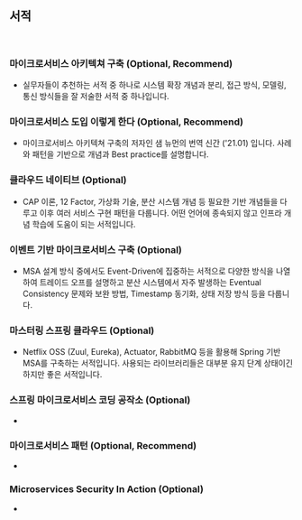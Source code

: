 ## 서적

<br/>

### **마이크로서비스 아키텍쳐 구축 (Optional, Recommend)** 

- 실무자들이 추천하는 서적 중 하나로 시스템 확장 개념과 분리, 접근 방식, 모델링, 통신 방식들을 잘 저술한 서적 중 하나입니다.


### **마이크로서비스 도입 이렇게 한다 (Optional, Recommend)** 

- 마이크로서비스 아키텍쳐 구축의 저자인 샘 뉴먼의 번역 신간 ('21.01) 입니다. 사례와 패턴을 기반으로 개념과 Best practice를 설명합니다. 


### **클라우드 네이티브 (Optional)** 

- CAP 이론, 12 Factor, 가상화 기술, 분산 시스템 개념 등 필요한 기반 개념들을 다루고 이후 여러 서비스 구현 패턴을 다룹니다. 어떤 언어에 종속되지 않고 인프라 개념 학습에 도움이 되는 서적입니다. 


### **이벤트 기반 마이크로서비스 구축 (Optional)** 

- MSA 설계 방식 중에서도 Event-Driven에 집중하는 서적으로 다양한 방식을 나열하여 트레이드 오프를 설명하고 분산 시스템에서 자주 발생하는 Eventual Consistency 문제와 보완 방법, Timestamp 동기화, 상태 저장 방식 등을 다룹니다. 

### **마스터링 스프링 클라우드 (Optional)** 

- Netflix OSS (Zuul, Eureka), Actuator, RabbitMQ 등을 활용해 Spring 기반 MSA를 구축하는 서적입니다. 사용되는 라이브러리들은 대부분 유지 단계 상태이긴 하지만 좋은 서적입니다. 


### **스프링 마이크로서비스 코딩 공작소 (Optional)**

- 

### **마이크로서비스 패턴 (Optional, Recommend)**

- 

### **Microservices Security In Action (Optional)**

- 
